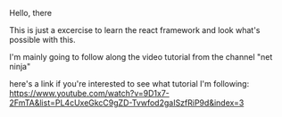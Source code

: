 Hello, there 

This is just a excercise to learn the react framework and look what's possible with this.

I'm mainly going to follow along the video tutorial from the channel "net ninja" 

here's a link if you're interested to see what tutorial I'm following:
https://www.youtube.com/watch?v=9D1x7-2FmTA&list=PL4cUxeGkcC9gZD-Tvwfod2gaISzfRiP9d&index=3